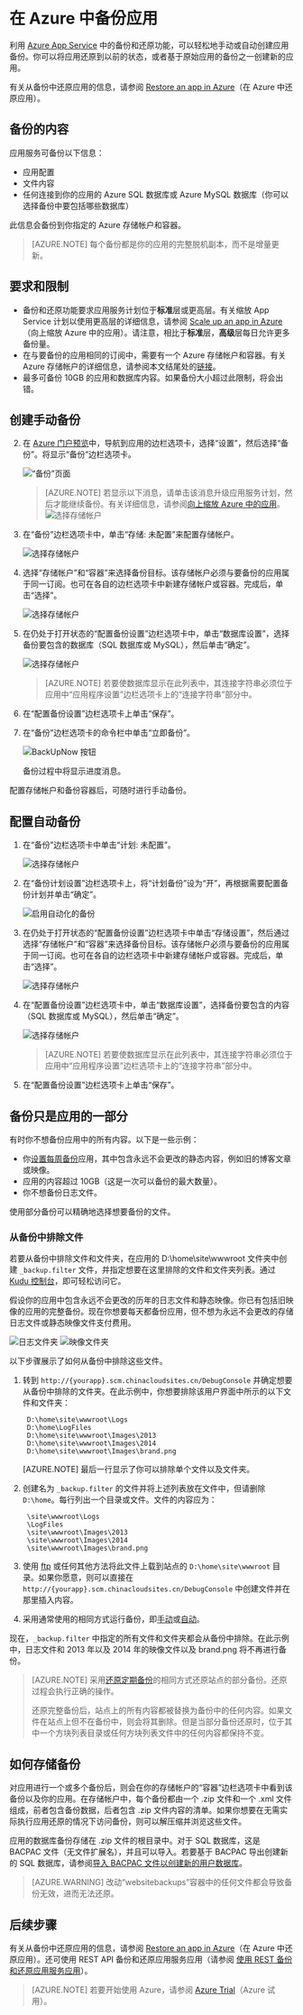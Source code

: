 <properties 
	pageTitle="在 Azure 中备份应用" 
	description="了解如何在 Azure App Service 中创建应用备份。" 
	services="app-service" 
	documentationCenter="" 
	authors="cephalin" 
	manager="wpickett" 
	editor="jimbe"/>

<tags 
	ms.service="app-service" 
	ms.workload="na" 
	ms.tgt_pltfrm="na" 
	ms.devlang="na" 
	ms.topic="article" 
	ms.date="07/06/2016" 
	wacn.date="09/26/2016" 
	ms.author="cephalin"/>

# 在 Azure 中备份应用


利用 [Azure App Service](/documentation/articles/app-service-value-prop-what-is/) 中的备份和还原功能，可以轻松地手动或自动创建应用备份。你可以将应用还原到以前的状态，或者基于原始应用的备份之一创建新的应用。

有关从备份中还原应用的信息，请参阅 [Restore an app in Azure](/documentation/articles/web-sites-restore/)（在 Azure 中还原应用）。

## <a name="whatsbackedup"></a>备份的内容 
应用服务可备份以下信息：

* 应用配置
* 文件内容
* 任何连接到你的应用的 Azure SQL 数据库或 Azure MySQL 数据库（你可以选择备份中要包括哪些数据库）

此信息会备份到你指定的 Azure 存储帐户和容器。

> [AZURE.NOTE] 每个备份都是你的应用的完整脱机副本，而不是增量更新。

## <a name="requirements"></a>要求和限制

* 备份和还原功能要求应用服务计划位于**标准**层或更高层。有关缩放 App Service 计划以使用更高层的详细信息，请参阅 [Scale up an app in Azure](/documentation/articles/web-sites-scale/)（向上缩放 Azure 中的应用）。请注意，相比于**标准**层，**高级**层每日允许更多备份量。
* 在与要备份的应用相同的订阅中，需要有一个 Azure 存储帐户和容器。有关 Azure 存储帐户的详细信息，请参阅本文结尾处的[链接](#moreaboutstorage)。
* 最多可备份 10GB 的应用和数据库内容。如果备份大小超过此限制，将会出错。

## <a name="manualbackup" id="create-a-manual-backup"></a>创建手动备份

2. 在 [Azure 门户预览](https://portal.azure.cn)中，导航到应用的边栏选项卡，选择“设置”，然后选择“备份”。将显示“备份”边栏选项卡。
	
	![“备份”页面][ChooseBackupsPage]

	>[AZURE.NOTE] 若显示以下消息，请单击该消息升级应用服务计划，然后才能继续备份。有关详细信息，请参阅[向上缩放 Azure 中的应用](/documentation/articles/web-sites-scale/)。![选择存储帐户](./media/web-sites-backup/01UpgradePlan.png)

3. 在“备份”边栏选项卡中，单击“存储: 未配置”来配置存储帐户。

	![选择存储帐户][ChooseStorageAccount]
	
4. 选择“存储帐户”和“容器”来选择备份目标。该存储帐户必须与要备份的应用属于同一订阅。也可在各自的边栏选项卡中新建存储帐户或容器。完成后，单击“选择”。
	
	![选择存储帐户](./media/web-sites-backup/02ChooseStorageAccount1.png)
	
5. 在仍处于打开状态的“配置备份设置”边栏选项卡中，单击“数据库设置”，选择备份要包含的数据库（SQL 数据库或 MySQL），然后单击“确定”。

	![选择存储帐户](./media/web-sites-backup/03ConfigureDatabase.png)

	> [AZURE.NOTE] 	若要使数据库显示在此列表中，其连接字符串必须位于应用中“应用程序设置”边栏选项卡上的“连接字符串”部分中。

6. 在“配置备份设置”边栏选项卡上单击“保存”。

7. 在“备份”边栏选项卡的命令栏中单击“立即备份”。
	
	![BackUpNow 按钮][BackUpNow]
	
	备份过程中将显示进度消息。

配置存储帐户和备份容器后，可随时进行手动备份。

## <a name="automatedbackups" id="configure-automated-backups"></a>配置自动备份

1. 在“备份”边栏选项卡中单击“计划: 未配置”。

	![选择存储帐户](./media/web-sites-backup/05ScheduleBackup.png)
	
1. 在“备份计划设置”边栏选项卡上，将“计划备份”设为“开”，再根据需要配置备份计划并单击“确定”。
	
	![启用自动化的备份][SetAutomatedBackupOn]
	
4. 在仍处于打开状态的“配置备份设置”边栏选项卡中单击“存储设置”，然后通过选择“存储帐户”和“容器”来选择备份目标。该存储帐户必须与要备份的应用属于同一订阅。也可在各自的边栏选项卡中新建存储帐户或容器。完成后，单击“选择”。
	
	![选择存储帐户](./media/web-sites-backup/02ChooseStorageAccount1.png)
	
5. 在“配置备份设置”边栏选项卡中，单击“数据库设置”，选择备份要包含的内容（SQL 数据库或 MySQL），然后单击“确定”。

	![选择存储帐户](./media/web-sites-backup/03ConfigureDatabase.png)

	> [AZURE.NOTE] 	若要使数据库显示在此列表中，其连接字符串必须位于应用中“应用程序设置”边栏选项卡上的“连接字符串”部分中。

6. 在“配置备份设置”边栏选项卡上单击“保存”。

## <a name="partialbackups"></a>备份只是应用的一部分

有时你不想备份应用中的所有内容。以下是一些示例：

-	你[设置每周备份](/documentation/articles/web-sites-backup/#configure-automated-backups)应用，其中包含永远不会更改的静态内容，例如旧的博客文章或映像。
-	应用的内容超过 10GB（这是一次可以备份的最大数量）。
-	你不想备份日志文件。

使用部分备份可以精确地选择想要备份的文件。

### 从备份中排除文件

若要从备份中排除文件和文件夹，在应用的 D:\\home\\site\\wwwroot 文件夹中创建 `_backup.filter` 文件，并指定想要在这里排除的文件和文件夹列表。通过 [Kudu 控制台](https://github.com/projectkudu/kudu/wiki/Kudu-console)，即可轻松访问它。

假设你的应用中包含永远不会更改的历年的日志文件和静态映像。你已有包括旧映像的应用的完整备份。现在你想要每天都备份应用，但不想为永远不会更改的存储日志文件或静态映像文件支付费用。

![日志文件夹][LogsFolder] ![映像文件夹][ImagesFolder]
	
以下步骤展示了如何从备份中排除这些文件。

1. 转到 `http://{yourapp}.scm.chinacloudsites.cn/DebugConsole` 并确定想要从备份中排除的文件夹。在此示例中，你想要排除该用户界面中所示的以下文件和文件夹：

		D:\home\site\wwwroot\Logs
		D:\home\LogFiles
		D:\home\site\wwwroot\Images\2013
		D:\home\site\wwwroot\Images\2014
		D:\home\site\wwwroot\Images\brand.png

	[AZURE.NOTE] 最后一行显示了你可以排除单个文件以及文件夹。

2. 创建名为 `_backup.filter` 的文件并将上述列表放在文件中，但请删除 `D:\home`。每行列出一个目录或文件。文件的内容应为：

	    \site\wwwroot\Logs
	    \LogFiles
	    \site\wwwroot\Images\2013
	    \site\wwwroot\Images\2014
	    \site\wwwroot\Images\brand.png

3. 使用 [ftp](/documentation/articles/web-sites-deploy/#ftp) 或任何其他方法将此文件上载到站点的 `D:\home\site\wwwroot` 目录。如果你愿意，则可以直接在 `http://{yourapp}.scm.chinacloudsites.cn/DebugConsole` 中创建文件并在那里插入内容。

4. 采用通常使用的相同方式运行备份，即[手动](#create-a-manual-backup)或[自动](#configure-automated-backups)。

现在，`_backup.filter` 中指定的所有文件和文件夹都会从备份中排除。在此示例中，日志文件和 2013 年以及 2014 年的映像文件以及 brand.png 将不再进行备份。

>[AZURE.NOTE] 采用[还原定期备份](/documentation/articles/web-sites-restore/)的相同方式还原站点的部分备份。还原过程会执行正确的操作。<p>还原完整备份后，站点上的所有内容都被替换为备份中的任何内容。如果文件在站点上但不在备份中，则会将其删除。但是当部分备份还原时，位于其中一个方块列表目录或任何方块列表文件中的任何内容都保持不变。

## <a name="aboutbackups" id="moreaboutstorage"></a>如何存储备份

对应用进行一个或多个备份后，则会在你的存储帐户的“容器”边栏选项卡中看到该备份以及你的应用。在存储帐户中，每个备份都由一个 .zip 文件和一个 .xml 文件组成，前者包含备份数据，后者包含 .zip 文件内容的清单。如果你想要在无需实际执行应用还原的情况下访问备份，则可以解压缩并浏览这些文件。

应用的数据库备份存储在 .zip 文件的根目录中。对于 SQL 数据库，这是 BACPAC 文件（无文件扩展名），并且可以导入。若要基于 BACPAC 导出创建新的 SQL 数据库，请参阅[导入 BACPAC 文件以创建新的用户数据库](http://technet.microsoft.com/zh-cn/library/hh710052.aspx)。

> [AZURE.WARNING] 改动“websitebackups”容器中的任何文件都会导致备份无效，进而无法还原。

## <a name="nextsteps"></a>后续步骤
有关从备份中还原应用的信息，请参阅 [Restore an app in Azure](/documentation/articles/web-sites-restore/)（在 Azure 中还原应用）。还可使用 REST API 备份和还原应用服务应用（请参阅 [使用 REST 备份和还原应用服务应用](/documentation/articles/websites-csm-backup/)）。

>[AZURE.NOTE] 若要开始使用 Azure，请参阅 [Azure Trial](/pricing/1rmb-trial/)（Azure 试用）。


<!-- IMAGES -->
[ChooseBackupsPage]: ./media/web-sites-backup/01ChooseBackupsPage.png
[ChooseStorageAccount]: ./media/web-sites-backup/02ChooseStorageAccount.png
[IncludedDatabases]: ./media/web-sites-backup/03IncludedDatabases.png
[BackUpNow]: ./media/web-sites-backup/04BackUpNow.png
[BackupProgress]: ./media/web-sites-backup/05BackupProgress.png
[SetAutomatedBackupOn]: ./media/web-sites-backup/06SetAutomatedBackupOn.png
[Frequency]: ./media/web-sites-backup/07Frequency.png
[StartDate]: ./media/web-sites-backup/08StartDate.png
[StartTime]: ./media/web-sites-backup/09StartTime.png
[SaveIcon]: ./media/web-sites-backup/10SaveIcon.png
[ImagesFolder]: ./media/web-sites-backup/11Images.png
[LogsFolder]: ./media/web-sites-backup/12Logs.png
[GhostUpgradeWarning]: ./media/web-sites-backup/13GhostUpgradeWarning.png
 

<!---HONumber=Mooncake_0919_2016-->